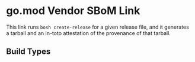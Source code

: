 # go.mod Vendor SBoM Link

This link runs `bosh create-release` for a given release file, and it generates a tarball and an in-toto attestation of the provenance of that tarball.

## Build Types
